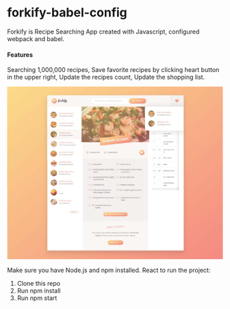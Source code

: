 # forkify-babel-config
Forkify is Recipe Searching App created with Javascript, configured webpack and babel.

#### Features
Searching 1,000,000 recipes,
Save favorite recipes by clicking heart button in the upper right,
Update the recipes count,
Update the shopping list.

<img src="dist/img/forkify01.jpg">  

Make sure you have Node.js and npm installed. 
React to run the project:
1. Clone this repo
2. Run npm install
3. Run npm start

